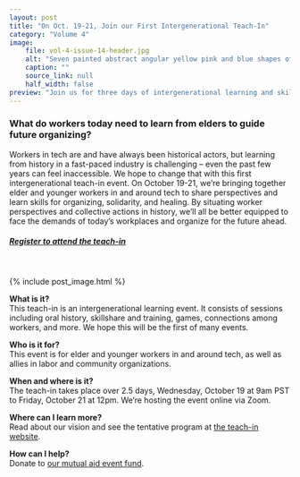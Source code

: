 ```yaml
---
layout: post
title: "On Oct. 19-21, Join our First Intergenerational Teach-In"
category: "Volume 4"
image:
    file: vol-4-issue-14-header.jpg
    alt: "Seven painted abstract angular yellow pink and blue shapes of varying size, converging to the right of the middle of the canvas"
    caption: ""
    source_link: null
    half_width: false
preview: "Join us for three days of intergenerational learning and skillshare on tech, labor, and organizing"
---
```


### What do workers today need to learn from elders to guide future organizing?

Workers in tech are and have always been historical actors, but learning from history in a fast-paced industry is challenging – even the past few years can feel inaccessible. We hope to change that with this first intergenerational teach-in event. On October 19-21, we’re bringing together elder and younger workers in and around tech to share perspectives and learn skills for organizing, solidarity, and healing. By situating worker perspectives and collective actions in history, we’ll all be better equipped to face the demands of today’s workplaces and organize for the future ahead.

##### [Register to attend the teach-in](https://twcteachin.org)
<br>

<!-- DO NOT remove the excerpt tag -->
<!--excerpt-->
<!-- remaining content goes below here -->

<!-- DO NOT remove the header image -->
{% include post_image.html %}

**What is it?**<br>
This teach-in is an intergenerational learning event. It consists of sessions including oral history, skillshare and training, games, connections among workers, and more. We hope this will be the first of many events.

**Who is it for?**<br>
This event is for elder and younger workers in and around tech, as well as allies in labor and community organizations.

**When and where is it?**<br>
The teach-in takes place over 2.5 days, Wednesday, October 19 at 9am PST to Friday, October 21 at 12pm. We’re hosting the event online via Zoom.

**Where can I learn more?**<br>
Read about our vision and see the tentative program at [the teach-in website](https://twcteachin.org).

**How can I help?**<br>
Donate to [our mutual aid event fund](https://opencollective.com/twc-teachin).
